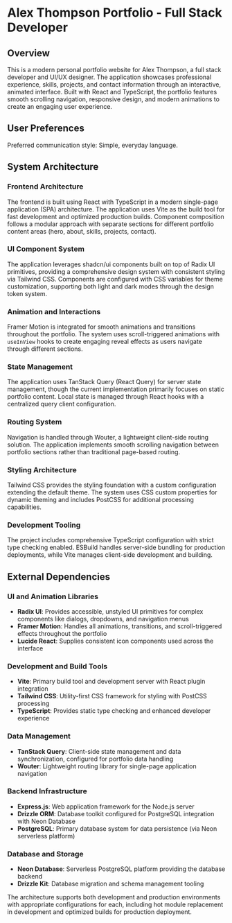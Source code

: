 # Alex Thompson Portfolio - Full Stack Developer

## Overview

This is a modern personal portfolio website for Alex Thompson, a full stack developer and UI/UX designer. The application showcases professional experience, skills, projects, and contact information through an interactive, animated interface. Built with React and TypeScript, the portfolio features smooth scrolling navigation, responsive design, and modern animations to create an engaging user experience.

## User Preferences

Preferred communication style: Simple, everyday language.

## System Architecture

### Frontend Architecture
The frontend is built using React with TypeScript in a modern single-page application (SPA) architecture. The application uses Vite as the build tool for fast development and optimized production builds. Component composition follows a modular approach with separate sections for different portfolio content areas (hero, about, skills, projects, contact).

### UI Component System
The application leverages shadcn/ui components built on top of Radix UI primitives, providing a comprehensive design system with consistent styling via Tailwind CSS. Components are configured with CSS variables for theme customization, supporting both light and dark modes through the design token system.

### Animation and Interactions
Framer Motion is integrated for smooth animations and transitions throughout the portfolio. The system uses scroll-triggered animations with `useInView` hooks to create engaging reveal effects as users navigate through different sections.

### State Management
The application uses TanStack Query (React Query) for server state management, though the current implementation primarily focuses on static portfolio content. Local state is managed through React hooks with a centralized query client configuration.

### Routing System
Navigation is handled through Wouter, a lightweight client-side routing solution. The application implements smooth scrolling navigation between portfolio sections rather than traditional page-based routing.

### Styling Architecture
Tailwind CSS provides the styling foundation with a custom configuration extending the default theme. The system uses CSS custom properties for dynamic theming and includes PostCSS for additional processing capabilities.

### Development Tooling
The project includes comprehensive TypeScript configuration with strict type checking enabled. ESBuild handles server-side bundling for production deployments, while Vite manages client-side development and building.

## External Dependencies

### UI and Animation Libraries
- **Radix UI**: Provides accessible, unstyled UI primitives for complex components like dialogs, dropdowns, and navigation menus
- **Framer Motion**: Handles all animations, transitions, and scroll-triggered effects throughout the portfolio
- **Lucide React**: Supplies consistent icon components used across the interface

### Development and Build Tools
- **Vite**: Primary build tool and development server with React plugin integration
- **Tailwind CSS**: Utility-first CSS framework for styling with PostCSS processing
- **TypeScript**: Provides static type checking and enhanced developer experience

### Data Management
- **TanStack Query**: Client-side state management and data synchronization, configured for portfolio data handling
- **Wouter**: Lightweight routing library for single-page application navigation

### Backend Infrastructure
- **Express.js**: Web application framework for the Node.js server
- **Drizzle ORM**: Database toolkit configured for PostgreSQL integration with Neon Database
- **PostgreSQL**: Primary database system for data persistence (via Neon serverless platform)

### Database and Storage
- **Neon Database**: Serverless PostgreSQL platform providing the database backend
- **Drizzle Kit**: Database migration and schema management tooling

The architecture supports both development and production environments with appropriate configurations for each, including hot module replacement in development and optimized builds for production deployment.